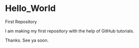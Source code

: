 # Hello_World
First Repository

I am making my first repository with the help of GitHub tutorials.

Thanks. See ya soon.
